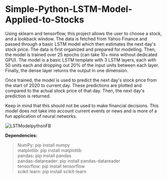 # Simple-Python-LSTM-Model-Applied-to-Stocks
Using sklearn and tensorflow, this project allows the user to choose a stock, and a lookback window. The data is fetched from Yahoo Finance and passed through a basic LSTM model which then estimates the next day's stock price.
The data is first organized and prepared for modelling. Then, the model is trained over 25 epochs (can take 10+ mins without dedicated GPU). 
The model is a basic LSTM template with 3 LSTM layers, each with 50 units each and dropping out 20% of the input units between each layer. Finally, the dense layer returns the output in one dimension.

Once trained, the model is used to predict the next day's stock price from the start of 2020 to current day. These predictions are plotted and compared to the actual stock price of that day. Then, the next day's prediction is returned.

Keep in mind that this should not be used to make financial decisions. This model does not take into account current events or news and is more of a fun application of neural networks.

![LSTModelpythonFB](https://user-images.githubusercontent.com/103123677/162008654-b8593316-0dfb-45d6-aa16-e6da18e1334e.png)

**Dependencies:**
>NumPy: pip install numpy\
>matplotlib: pip install matplotlib\
>pandas: pip install pandas\
>pandas-datareader: pip install pandas-datareader\
>tensorflow: pip install tensorflow\
>scikit learn: pip install scikit-learn
  
